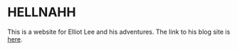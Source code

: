 # HELLNAHH
This is a website for Elliot Lee and his adventures. The link to his blog site is [here](https://firestorm0986.github.io/HELLNAHH/). 
